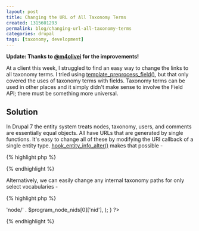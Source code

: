 ```yaml
---
layout: post
title: Changing the URL of All Taxonomy Terms
created: 1315601293
permalink: blog/changing-url-all-taxonomy-terms
categories: drupal
tags: [taxonomy, development]
---
```


**Update: Thanks to [@m4olivei](https://twitter.com/m4olivei) for the improvements!**

At a client this week, I struggled to find an easy way to change the links to all taxonomy terms. I tried using [template_preprocess_field()](http://api.drupal.org/api/drupal/modules--field--field.module/function/template_preprocess_field/7), but that only covered the uses of taxonomy terms with fields. Taxonomy terms can be used in other places and it simply didn't make sense to involve the Field API; there must be something more universal.

## Solution ##

In Drupal 7 the entity system treats nodes, taxonomy, users, and comments are essentially equal objects. All have URLs that are generated by single functions. It's easy to change all of these by modifying the URI callback of a single entity type. [hook_entity_info_alter()](http://api.drupal.org/api/drupal/modules--system--system.api.php/function/hook_entity_info_alter/7) makes that possible -

{% highlight php %}
<?php
/**
 * Implementation of hook_entity_info_alter().
 *
 * Redirect any links to program taxonomy terms to their corresponding node page.
 */
function mymodule_entity_info_alter(&$entity_info) {
  $entity_info['taxonomy_term']['uri callback'] = 'mymodule_taxonomy_term_uri';
}
?>
{% endhighlight %}

Alternatively, we can easily change any internal taxonomy paths for only select vocabularies -

{% highlight php %}
<?php
/**
 * Implementation of hook_entity_info_alter().
 *
 * Redirect any links to program taxonomy terms to their corresponding node page.
 */
function mymodule_entity_info_alter(&$entity_info) {
  $entity_info['taxonomy_term']['bundles']['program']['uri callback'] = 'mymodule_taxonomy_term_uri';
}

/**
 * Entity uri callback for taxonomy terms. Add special exception to redirect users away 
 * from taxonomy term pages to the associated program node page.
 */
function mymodule_taxonomy_term_uri($term) {
  $program_node_nids = field_get_items('taxonomy_term', $term, 'field_program_node');
  return array(
    'path' => 'node/' . $program_node_nids[0]['nid'],
  );
}
?>
{% endhighlight %}
